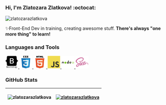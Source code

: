 ### Hi, I'm Zlatozara Zlatkova! :octocat:

<p align="left"> <img src="https://komarev.com/ghpvc/?username=zlatozarazlatkova&label=Profile%20views&color=0e75b6&style=flat" alt="zlatozarazlatkova" /> </p>


✨Front-End Dev in training, creating awesome stuff. **There's always "one more thing" to learn!**


<h3 align="left">Languages and Tools</h3>
<p align="left"> <a href="https://getbootstrap.com" target="_blank" rel="noreferrer"> <img src="https://raw.githubusercontent.com/devicons/devicon/master/icons/bootstrap/bootstrap-plain-wordmark.svg" alt="bootstrap" width="40" height="40"/> </a> <a href="https://www.w3schools.com/css/" target="_blank" rel="noreferrer"> <img src="https://raw.githubusercontent.com/devicons/devicon/master/icons/css3/css3-original-wordmark.svg" alt="css3" width="40" height="40"/> </a> <a href="https://www.w3.org/html/" target="_blank" rel="noreferrer"> <img src="https://raw.githubusercontent.com/devicons/devicon/master/icons/html5/html5-original-wordmark.svg" alt="html5" width="40" height="40"/> </a> <a href="https://developer.mozilla.org/en-US/docs/Web/JavaScript" target="_blank" rel="noreferrer"> <img src="https://raw.githubusercontent.com/devicons/devicon/master/icons/javascript/javascript-original.svg" alt="javascript" width="40" height="40"/> </a> <a href="https://nodejs.org" target="_blank" rel="noreferrer"> <img src="https://raw.githubusercontent.com/devicons/devicon/master/icons/nodejs/nodejs-original-wordmark.svg" alt="nodejs" width="40" height="40"/> </a> <a href="https://sass-lang.com" target="_blank" rel="noreferrer"> <img src="https://raw.githubusercontent.com/devicons/devicon/master/icons/sass/sass-original.svg" alt="sass" width="40" height="40"/> </a> </p>

<h3 align="left">GitHub Stats</h3>




|  <p><img align="center" src="https://github-readme-streak-stats.herokuapp.com/?user=zlatozarazlatkova&" alt="zlatozarazlatkova" /></p>       |    <a href=""> <img align="center" src="https://github-readme-stats-sigma-five.vercel.app/api/top-langs/?username=zlatozarazlatkova&show_icons=true&locale=en&layout=compact" alt="zlatozarazlatkova"/> </a>      |
| ------------- | ------------- | 

  
